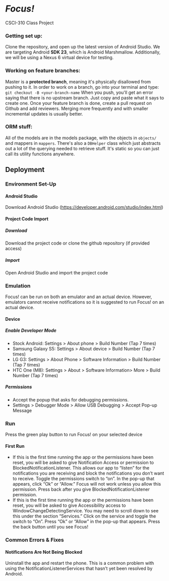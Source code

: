 # *Focus!*
CSCI-310 Class Project

### Getting set up:

Clone the repository, and open up the latest version of Android Studio.
We are targeting Android **SDK 23**, which is Android Marshmallow. 
Additionally, we will be using a Nexus 6 virtual device for testing.

### Working on feature branches:
Master is a **protected branch**, meaning it's physically disallowed from pushing to it.
In order to work on a branch, go into your terminal and type: `git checkout -B <your-branch-name`
When you push, you'll get an error saying that there is no upstream branch. Just copy and paste what it says to create one.
Once your feature branch is done, create a pull request on Github and add reviewers.
Merging more frequently and with smaller incremental updates is usually better.

### ORM stuff:
All of the models are in the models package, with the objects in `objects/` and mappers in `mappers`.
There's also a `DBHelper` class which just abstracts out a lot of the querying needed to retrieve stuff.
It's static so you can just call its utility functions anywhere.

## Deployment
### Environment Set-Up
#### Android Studio
Download Android Studio (https://developer.android.com/studio/index.html)
#### Project Code Import
##### Download
Download the project code or clone the github repository (if provided access)
##### Import
Open Android Studio and import the project code
### Emulation
Focus! can be run on both an emulator and an actual device. However, emulators cannot receive notifications so it is suggested to run 
Focus! on an actual device.
#### Device
##### Enable Developer Mode
+ Stock Android: Settings > About phone > Build Number (Tap 7 times)
+	Samsung Galaxy S5: Settings > About device > Build Number (Tap 7 times)
+	LG G3: Settings > About Phone > Software Information > Build Number (Tap 7 times)
+	HTC One (M8): Settings > About > Software Information> More > Build Number (Tap 7 times)
##### Permissions
+ Accept the popup that asks for debugging permissions.
+ Settings > Debugger Mode > Allow USB Debugging > Accept Pop-up Message
### Run
Press the green play button to run Focus! on your selected device
#### First Run
+	If this is the first time running the app or the permissions have been reset, you will be asked to give Notification Access or 
permission to BlockedNotificationListener. This allows our app to “listen” for the notifications you are receiving and block the 
notifications you don’t want to receive. Toggle the permissions switch to “on”. In the pop-up that appears, click “Ok” or “Allow.” Focus 
will not work unless you allow this permission. Press back after you give BlockedNotificationListener permission.
+	If this is the first time running the app or the permissions have been reset, you will be asked to give Accessibility access to 
WindowChangeDetectingService. You may need to scroll down to see this under the section “Services.” Click on the service and toggle the 
switch to “On”. Press “Ok” or “Allow” in the pop-up that appears. Press the back button until you see Focus!
### Common Errors & Fixes
#### Notifications Are Not Being Blocked
Uninstall the app and restart the phone. This is a common problem with using the NotificationListenerServices that hasn’t yet been 
resolved by Android.

